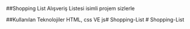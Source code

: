 ##Shopping List
Alışveriş Listesi isimli projem sizlerle

##Kullanılan Teknolojiler
HTML, css VE js#   S h o p p i n g - L i s t  
 #   S h o p p i n g - L i s t  
 